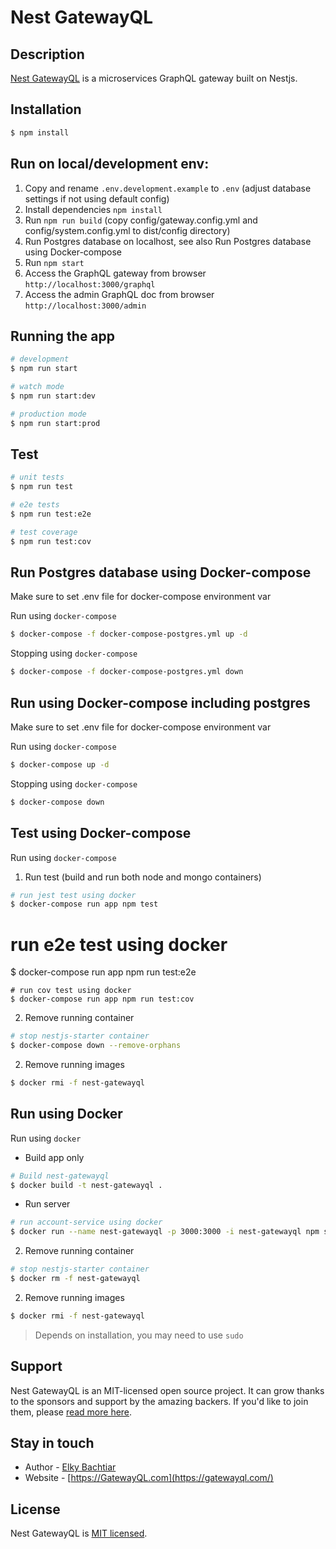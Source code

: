 # Nest GatewayQL

## Description

[Nest GatewayQL](https://github.com/GatewayQL/nest-GatewayQL) is a microservices GraphQL gateway built on Nestjs.

## Installation

```bash
$ npm install
```

## Run on local/development env:

1. Copy and rename `.env.development.example` to `.env` (adjust database settings if not using default config)
2. Install dependencies `npm install`
3. Run `npm run build` (copy config/gateway.config.yml and config/system.config.yml to dist/config directory)
4. Run Postgres database on localhost, see also Run Postgres database using Docker-compose
5. Run `npm start`
6. Access the GraphQL gateway from browser `http://localhost:3000/graphql`
7. Access the admin GraphQL doc from browser `http://localhost:3000/admin`


## Running the app

```bash
# development
$ npm run start

# watch mode
$ npm run start:dev

# production mode
$ npm run start:prod
```

## Test

```bash
# unit tests
$ npm run test

# e2e tests
$ npm run test:e2e

# test coverage
$ npm run test:cov
```

## Run Postgres database using Docker-compose
Make sure to set .env file for docker-compose environment var

Run using `docker-compose`
```bash
$ docker-compose -f docker-compose-postgres.yml up -d
```

Stopping using `docker-compose`
```bash
$ docker-compose -f docker-compose-postgres.yml down
```

## Run using Docker-compose including postgres
Make sure to set .env file for docker-compose environment var

Run using `docker-compose`
```bash
$ docker-compose up -d
```

Stopping using `docker-compose`
```bash
$ docker-compose down
```

## Test using Docker-compose
Run using `docker-compose`

1. Run test (build and run both node and mongo containers)
```bash
# run jest test using docker
$ docker-compose run app npm test
```
# run e2e test using docker
$ docker-compose run app npm run test:e2e
```
# run cov test using docker
$ docker-compose run app npm run test:cov
```

2. Remove running container
```bash
# stop nestjs-starter container
$ docker-compose down --remove-orphans
```
2. Remove running images
```bash
$ docker rmi -f nest-gatewayql
```

## Run using Docker
Run using `docker`

* Build app only
```bash
# Build nest-gatewayql
$ docker build -t nest-gatewayql .
```
* Run server
```bash
# run account-service using docker
$ docker run --name nest-gatewayql -p 3000:3000 -i nest-gatewayql npm start
```

2. Remove running container
```bash
# stop nestjs-starter container
$ docker rm -f nest-gatewayql
```
2. Remove running images
```bash
$ docker rmi -f nest-gatewayql
```

> Depends on installation, you may need to use `sudo`

## Support

Nest GatewayQL is an MIT-licensed open source project. It can grow thanks to the sponsors and support by the amazing backers. If you'd like to join them, please [read more here]().

## Stay in touch

- Author - [Elky Bachtiar]()
- Website - [https://GatewayQL.com](https://gatewayql.com/)

## License

  Nest GatewayQL is [MIT licensed](LICENSE).
